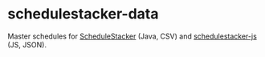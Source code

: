 # schedulestacker-data
Master schedules for [ScheduleStacker](https://github.com/Coreball/ScheduleStacker) (Java, CSV) and [schedulestacker-js](https://github.com/Coreball/schedulestacker-js) (JS, JSON).
